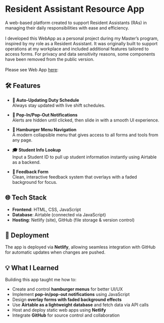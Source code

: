 # Resident Assistant Resource App

A web-based platform created to support Resident Assistants (RAs) in managing their daily responsibilities with ease and efficiency.\
\
I developed this WebApp as a personal project during my Master’s program, inspired by my role as a Resident Assistant. It was originally built to support operations at my workplace and included additional features tailored to access forms. For privacy and data sensitivity reasons, some components have been removed from the public version.\
\
Please see Web App [here](ra-resource-app.netlify.app/):

## 🛠 Features

- **📅 Auto-Updating Duty Schedule**  
  Always stay updated with live shift schedules.

- **🔔 Pop-In/Pop-Out Notifications**  
  Alerts are hidden until clicked, then slide in with a smooth UI experience.

- **📂 Hamburger Menu Navigation**  
  A modern collapsible menu that gives access to all forms and tools from any page.

- **🎓 Student Info Lookup**  
  Input a Student ID to pull up student information instantly using Airtable as a backend.

- **📝 Feedback Form**  
  Clean, interactive feedback system that overlays with a faded background for focus.

## 🌐 Tech Stack

- **Frontend**: HTML, CSS, JavaScript
- **Database**: Airtable (connected via JavaScript)
- **Hosting**: Netlify (site), GitHub (file storage & version control)

## 🚀 Deployment

The app is deployed via **Netlify**, allowing seamless integration with GitHub for automatic updates when changes are pushed.

## 💡 What I Learned

Building this app taught me how to:
- Create and control **hamburger menus** for better UI/UX
- Implement **pop-in/pop-out notifications** using JavaScript
- Design **overlay forms with faded background effects**
- Use **Airtable as a lightweight database** and fetch data via API calls
- Host and deploy static web apps using **Netlify**
- Integrate **GitHub** for source control and collaboration

